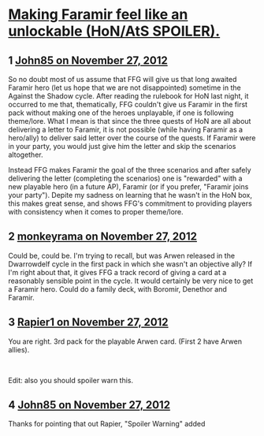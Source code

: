 # [Making Faramir feel like an unlockable (HoN/AtS SPOILER).](https://community.fantasyflightgames.com/topic/74819-making-faramir-feel-like-an-unlockable-honats-spoiler/)

## 1 [John85 on November 27, 2012](https://community.fantasyflightgames.com/topic/74819-making-faramir-feel-like-an-unlockable-honats-spoiler/?do=findComment&comment=728303)

So no doubt most of us assume that FFG will give us that long awaited Faramir hero (let us hope that we are not disappointed) sometime in the Against the Shadow cycle. After reading the rulebook for HoN last night, it occurred to me that, thematically, FFG couldn't give us Faramir in the first pack without making one of the heroes unplayable, if one is following theme/lore. What I mean is that since the three quests of HoN are all about delivering a letter to Faramir, it is not possible (while having Faramir as a hero/ally) to deliver said letter over the course of the quests. If Faramir were in your party, you would just give him the letter and skip the scenarios altogether.

Instead FFG makes Faramir the goal of the three scenarios and after safely delivering the letter (completing the scenarios) one is "rewarded" with a new playable hero (in a future AP), Faramir (or if you prefer, "Faramir joins your party"). Depite my sadness on learning that he wasn't in the HoN box, this makes great sense, and shows FFG's commitment to providing players with consistency when it comes to proper theme/lore.

## 2 [monkeyrama on November 27, 2012](https://community.fantasyflightgames.com/topic/74819-making-faramir-feel-like-an-unlockable-honats-spoiler/?do=findComment&comment=728339)

Could be, could be. I'm trying to recall, but was Arwen released in the Dwarrowdelf cycle in the first pack in which she wasn't an objective ally? If I'm right about that, it gives FFG a track record of giving a card at a reasonably sensible point in the cycle. It would certainly be very nice to get a Faramir hero. Could do a family deck, with Boromir, Denethor and Faramir. 

## 3 [Rapier1 on November 27, 2012](https://community.fantasyflightgames.com/topic/74819-making-faramir-feel-like-an-unlockable-honats-spoiler/?do=findComment&comment=728341)

You are right. 3rd pack for the playable Arwen card. (First 2 have Arwen allies). 

 

Edit: also you should spoiler warn this.

## 4 [John85 on November 27, 2012](https://community.fantasyflightgames.com/topic/74819-making-faramir-feel-like-an-unlockable-honats-spoiler/?do=findComment&comment=728355)

Thanks for pointing that out Rapier, "Spoiler Warning" added


